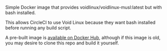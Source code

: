 Simple Docker image that provides voidlinux/voidlinux-musl:latest but with bash
installed.

This allows CircleCI to use Void Linux because they want bash installed before
running any build script.

A pre-built image is [available on Docker
Hub](https://hub.docker.com/r/pmerrill/voidlinux-musl-bash), although if this
image is old, you may desire to clone this repo and build it yourself.
